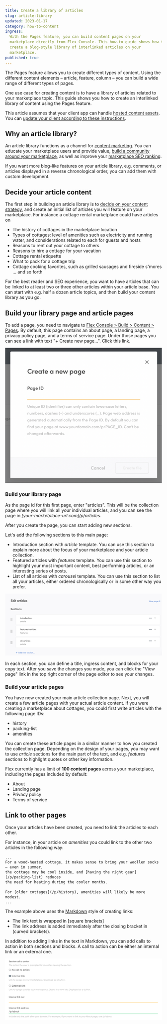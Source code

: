 ```yaml
---
title: Create a library of articles
slug: article-library
updated: 2023-01-17
category: how-to-content
ingress:
  With the Pages feature, you can build content pages on your
  marketplace directly from Flex Console. This how-to guide shows how to
  create a blog-style library of interlinked articles on your
  marketplace.
published: true
---
```


The Pages feature allows you to create different types of content. Using
the different content elements – article, feature, column – you can
build a wide range of different types of pages.

One use case for creating content is to have a library of articles
related to your marketplace topic. This guide shows you how to create an
interlinked library of content using the Pages feature.

This article assumes that your client app can handle
[hosted content assets](/concepts/content-management/). You can
[update your client according to these instructions](/ftw/page-builder/#how-to-take-pages-into-use-if-you-are-using-an-older-version-of-ftw).

## Why an article library?

An article library functions as a channel for
[content marketing](https://www.sharetribe.com/academy/how-to-do-local-content-marketing-for-marketplaces/).
You can educate your marketplace users and provide value,
[build a community around your marketplace](https://www.sharetribe.com/academy/turn-marketplace-community/),
as well as improve your
[marketplace SEO ranking](https://www.sharetribe.com/academy/marketplace-seo/opportunities-and-challenges/).

If you want more blog-like features on your article library, e.g.
comments, or articles displayed in a reverse chronological order, you
can add them with custom development.

## Decide your article content

The first step in building an article library is to
[decide on your content strategy](https://www.sharetribe.com/academy/marketplace-business-slows-down/#double-down-on-content),
and create an initial list of articles you will feature on your
marketplace. For instance a cottage rental marketplace could have
articles on

- The history of cottages in the marketplace location
- Types of cottages: level of amenities such as electricity and running
  water, and considerations related to each for guests and hosts
- Reasons to rent out your cottage to others
- Reasons to hire a cottage for your vacation
- Cottage rental etiquette
- What to pack for a cottage trip
- Cottage cooking favorites, such as grilled sausages and fireside
  s'mores ... and so forth

For the best reader and SEO experience, you want to have articles that
can be linked to at least two or three other articles within your
article base. You can start with e.g. half a dozen article topics, and
then build your content library as you go.

## Build your library page and article pages

To add a page, you need to navigate to
[Flex Console > Build > Content > Pages](https://flex-console.sharetribe.com/content/pages).
By default, this page contains an about page, a landing page, a privacy
policy page, and a terms of service page. Under those pages you can see
a link with text "+ Create new page...". Click this link.

![Page creation modal](create-page-modal.png 'Page creation modal')

### Build your library page

As the page id for this first page, enter "articles". This will be the
collection page where you will link all your individual articles, and
you can see the page in _[your-marketplace-url.com]/p/articles_.

After you create the page, you can start adding new sections.

Let's add the following sections to this main page:

- Introduction section with _article_ template. You can use this section
  to explain more about the focus of your marketplace and your article
  collection.
- Featured articles with _features_ template. You can use this section
  to highlight your most important content, best performing articles, or
  an interesting series of posts.
- List of all articles with _carousel_ template. You can use this
  section to list all your articles, either ordered chronologically or
  in some other way you prefer.

![Articles sections](articles-sections.png 'Articles sections')

In each section, you can define a title, ingress content, and blocks for
your copy text. After you save the changes you made, you can click the
"View page" link in the top right corner of the page editor to see your
changes.

### Build your article pages

You have now created your main article collection page. Next, you will
create a few article pages with your actual article content. If you were
creating a marketplace about cottages, you could first write articles
with the following page IDs:

- history
- packing-list
- amenities

You can create these article pages in a similar manner to how you
created the collection page. Depending on the design of your pages, you
may want to use _article_ sections for the main part of the text, and
e.g. _features_ sections to highlight quotes or other key information.

<info>

Flex currently has a limit of **100 content pages** across your
marketplace, including the pages included by default:

- About
- Landing page
- Privacy policy
- Terms of service

</info>

## Link to other pages

Once your articles have been created, you need to link the articles to
each other.

For instance, in your article on _amenities_ you could link to the other
two articles in the following way:

```
...
For a wood-heated cottage, it makes sense to bring your woollen socks – even in summer,
the cottage may be cool inside, and [having the right gear](/p/packing-list) reduces
the need for heating during the cooler months.

For [older cottages](/p/history), amenities will likely be more modest.
...
```

The example above uses the
[Markdown](https://www.markdownguide.org/getting-started/) style of
creating links:

- The link text is wrapped in [square brackets]
- The link address is added immediately after the closing bracket in
  (curved brackets).

In addition to adding links in the text in Markdown, you can add calls
to action in both sections and blocks. A call to action can be either an
internal link or an external one.

![Adding a call to action](./call-to-action-UI.png)
